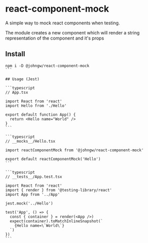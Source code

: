 # react-component-mock

A simple way to mock react components when testing.

The module creates a new component which will render a string representation of the component and it's props

## Install

````
npm i -D @johngw/react-component-mock
```

## Usage (Jest)

```typescript
// App.tsx

import React from 'react'
import Hello from './Hello'

export default function App() {
  return <Hello name="World" />
}
```

```typescript
// __mocks__/Hello.tsx

import reactComponentMock from '@johngw/react-component-mock'

export default reactComponentMock('Hello')
```

```typescript
// __tests__/App.test.tsx

import React from 'react'
import { render } from '@testing-library/react'
import App from '../App'

jest.mock('../Hello')

test('App', () => {
  const { container } = render(<App />)
  expect(container).toMatchInlineSnapshot(`
    {Hello name=\`World\`}
  `)
})
```
````
